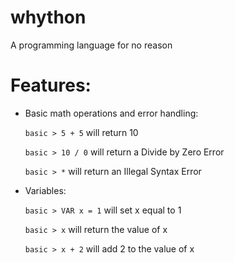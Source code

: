 # whython
A programming language for no reason

# Features:
- Basic math operations and error handling:

    `basic > 5 + 5` will return 10

    `basic > 10 / 0` will return a Divide by Zero Error

    `basic > *` will return an Illegal Syntax Error

- Variables:

    `basic > VAR x = 1` will set x equal to 1

    `basic > x` will return the value of x

    `basic > x + 2` will add 2 to the value of x